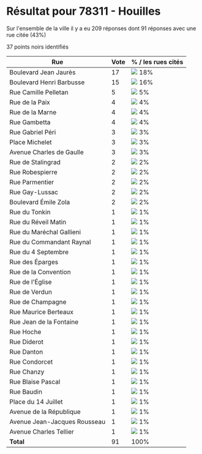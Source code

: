 # Résultat pour 78311 - Houilles

Sur l'ensemble de la ville il y a eu 209 réponses dont 91 réponses avec une rue citée (43%)

37 points noirs identifiés

| Rue | Vote | % / les rues cités|
|-----|------|-------------------|
| Boulevard Jean Jaurès | 17 | <img src="../../img/bar_18.gif" />&nbsp;18%|
| Boulevard Henri Barbusse | 15 | <img src="../../img/bar_16.gif" />&nbsp;16%|
| Rue Camille Pelletan | 5 | <img src="../../img/bar_5.gif" />&nbsp;5%|
| Rue de la Paix | 4 | <img src="../../img/bar_4.gif" />&nbsp;4%|
| Rue de la Marne | 4 | <img src="../../img/bar_4.gif" />&nbsp;4%|
| Rue Gambetta | 4 | <img src="../../img/bar_4.gif" />&nbsp;4%|
| Rue Gabriel Péri | 3 | <img src="../../img/bar_3.gif" />&nbsp;3%|
| Place Michelet | 3 | <img src="../../img/bar_3.gif" />&nbsp;3%|
| Avenue Charles de Gaulle | 3 | <img src="../../img/bar_3.gif" />&nbsp;3%|
| Rue de Stalingrad | 2 | <img src="../../img/bar_2.gif" />&nbsp;2%|
| Rue Robespierre | 2 | <img src="../../img/bar_2.gif" />&nbsp;2%|
| Rue Parmentier | 2 | <img src="../../img/bar_2.gif" />&nbsp;2%|
| Rue Gay-Lussac | 2 | <img src="../../img/bar_2.gif" />&nbsp;2%|
| Boulevard Émile Zola | 2 | <img src="../../img/bar_2.gif" />&nbsp;2%|
| Rue du Tonkin | 1 | <img src="../../img/bar_1.gif" />&nbsp;1%|
| Rue du Réveil Matin | 1 | <img src="../../img/bar_1.gif" />&nbsp;1%|
| Rue du Maréchal Gallieni | 1 | <img src="../../img/bar_1.gif" />&nbsp;1%|
| Rue du Commandant Raynal | 1 | <img src="../../img/bar_1.gif" />&nbsp;1%|
| Rue du 4 Septembre | 1 | <img src="../../img/bar_1.gif" />&nbsp;1%|
| Rue des Éparges | 1 | <img src="../../img/bar_1.gif" />&nbsp;1%|
| Rue de la Convention | 1 | <img src="../../img/bar_1.gif" />&nbsp;1%|
| Rue de l'Église | 1 | <img src="../../img/bar_1.gif" />&nbsp;1%|
| Rue de Verdun | 1 | <img src="../../img/bar_1.gif" />&nbsp;1%|
| Rue de Champagne | 1 | <img src="../../img/bar_1.gif" />&nbsp;1%|
| Rue Maurice Berteaux | 1 | <img src="../../img/bar_1.gif" />&nbsp;1%|
| Rue Jean de la Fontaine | 1 | <img src="../../img/bar_1.gif" />&nbsp;1%|
| Rue Hoche | 1 | <img src="../../img/bar_1.gif" />&nbsp;1%|
| Rue Diderot | 1 | <img src="../../img/bar_1.gif" />&nbsp;1%|
| Rue Danton | 1 | <img src="../../img/bar_1.gif" />&nbsp;1%|
| Rue Condorcet | 1 | <img src="../../img/bar_1.gif" />&nbsp;1%|
| Rue Chanzy | 1 | <img src="../../img/bar_1.gif" />&nbsp;1%|
| Rue Blaise Pascal | 1 | <img src="../../img/bar_1.gif" />&nbsp;1%|
| Rue Baudin | 1 | <img src="../../img/bar_1.gif" />&nbsp;1%|
| Place du 14 Juillet | 1 | <img src="../../img/bar_1.gif" />&nbsp;1%|
| Avenue de la République | 1 | <img src="../../img/bar_1.gif" />&nbsp;1%|
| Avenue Jean-Jacques Rousseau | 1 | <img src="../../img/bar_1.gif" />&nbsp;1%|
| Avenue Charles Tellier | 1 | <img src="../../img/bar_1.gif" />&nbsp;1%|
| **Total** | 91 | 100%|
